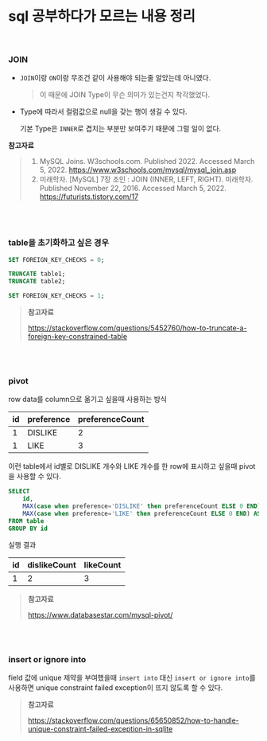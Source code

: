 # sql 공부하다가 모르는 내용 정리

<br>

### JOIN

* `JOIN`이랑 `ON`이랑 무조건 같이 사용해야 되는줄 알았는데 아니였다.

  > 이 때문에 JOIN Type이 무슨 의미가 있는건지 착각했었다.

* Type에 따라서 컬럼값으로 null을 갖는 행이 생길 수 있다.

  기본 Type은 `INNER`로 겹치는 부분만 보여주기 때문에 그럴 일이 없다.

**참고자료**

> 1. MySQL Joins. W3schools.com. Published 2022. Accessed March 5, 2022. https://www.w3schools.com/mysql/mysql_join.asp
> 2. 미래학자. [MySQL] 7장 조인 : JOIN (INNER, LEFT, RIGHT). 미래학자. Published November 22, 2016. Accessed March 5, 2022. https://futurists.tistory.com/17

<br><br>

### table을 초기화하고 싶은 경우

```sql
SET FOREIGN_KEY_CHECKS = 0;

TRUNCATE table1;
TRUNCATE table2;

SET FOREIGN_KEY_CHECKS = 1;
```

> **참고자료**
>
> https://stackoverflow.com/questions/5452760/how-to-truncate-a-foreign-key-constrained-table

<br><br>

### pivot

row data를 column으로 옮기고 싶을때 사용하는 방식

| id   | preference | preferenceCount |
| ---- | ---------- | --------------- |
| 1    | DISLIKE    | 2               |
| 1    | LIKE       | 3               |

이런 table에서 id별로 DISLIKE 개수와 LIKE 개수를 한 row에 표시하고 싶을때 pivot을 사용할 수 있다.

```sql
SELECT
	id,
	MAX(case when preference='DISLIKE' then preferenceCount ELSE 0 END) AS dislikeCount,
	MAX(case when preference='LIKE' then preferenceCount ELSE 0 END) AS likeCount
FROM table
GROUP BY id
```

실행 결과

| id   | dislikeCount | likeCount |
| ---- | ------------ | --------- |
| 1    | 2            | 3         |

> **참고자료**
>
> https://www.databasestar.com/mysql-pivot/

<br><br>

### insert or ignore into

field 값에 unique 제약을 부여했을때 `insert into` 대신 `insert or ignore into`를 사용하면 unique constraint failed exception이 뜨지 않도록 할 수 있다.

> **참고자료**
>
> https://stackoverflow.com/questions/65650852/how-to-handle-unique-constraint-failed-exception-in-sqlite
